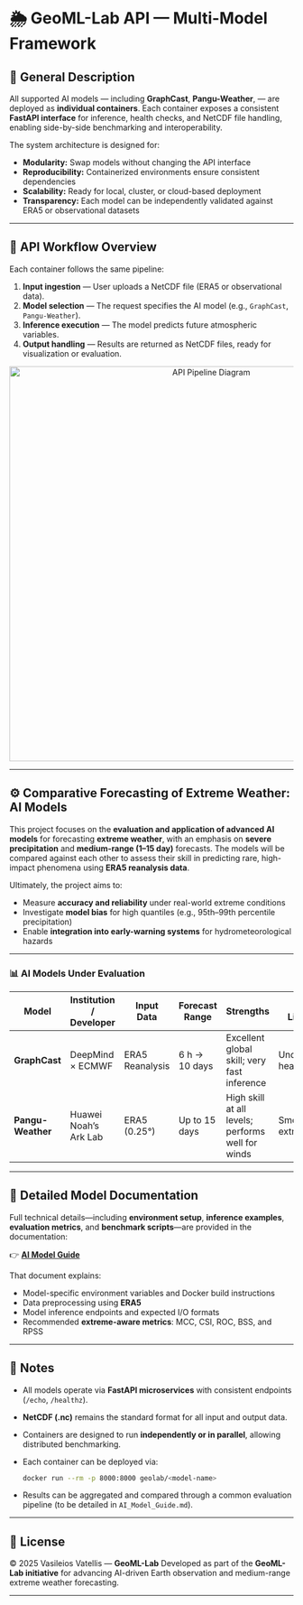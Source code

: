 
# 🌦️ GeoML-Lab API — Multi-Model Framework

## 🧭 General Description

All supported AI models — including **GraphCast**, **Pangu-Weather**, — are deployed as **individual containers**.
Each container exposes a consistent **FastAPI interface** for inference, health checks, and NetCDF file handling, enabling side-by-side benchmarking and interoperability.

The system architecture is designed for:

* **Modularity:** Swap models without changing the API interface
* **Reproducibility:** Containerized environments ensure consistent dependencies
* **Scalability:** Ready for local, cluster, or cloud-based deployment
* **Transparency:** Each model can be independently validated against ERA5 or observational datasets

---

## 🔁 API Workflow Overview

Each container follows the same pipeline:

1. **Input ingestion** — User uploads a NetCDF file (ERA5 or observational data).
2. **Model selection** — The request specifies the AI model (e.g., `GraphCast`, `Pangu-Weather`).
3. **Inference execution** — The model predicts future atmospheric variables.
4. **Output handling** — Results are returned as NetCDF files, ready for visualization or evaluation.


<p align="center"> <img src="plots/GeoML_API_Pipeline.png)" alt="API Pipeline Diagram" width="700"/> </p>


---

## ⚙️ Comparative Forecasting of Extreme Weather: AI Models

This project focuses on the **evaluation and application of advanced AI models** for forecasting **extreme weather**, with an emphasis on **severe precipitation** and **medium-range (1–15 day)** forecasts.
The models will be compared against each other to assess their skill in predicting rare, high-impact phenomena using **ERA5 reanalysis data**.

Ultimately, the project aims to:

* Measure **accuracy and reliability** under real-world extreme conditions
* Investigate **model bias** for high quantiles (e.g., 95th–99th percentile precipitation)
* Enable **integration into early-warning systems** for hydrometeorological hazards

---

### 📊 AI Models Under Evaluation

| Model                             | Institution / Developer | Input Data                 | Forecast Range | Strengths                                                          | Known Limitations                    | Reference                  |
| --------------------------------- | ----------------------- | -------------------------- | -------------- | ------------------------------------------------------------------ | ------------------------------------ | -------------------------- |
| **GraphCast**                     | DeepMind × ECMWF        | ERA5 Reanalysis            | 6 h → 10 days  | Excellent global skill; very fast inference                        | Underestimates heavy rainfall        | *Lam et al., 2023*         |
| **Pangu-Weather**                 | Huawei Noah’s Ark Lab   | ERA5 (0.25°)               | Up to 15 days  | High skill at all levels; performs well for winds                  | Smooths local extremes               | *Bi et al., 2023*          |

---

## 📘 Detailed Model Documentation

Full technical details—including **environment setup**, **inference examples**, **evaluation metrics**, and **benchmark scripts**—are provided in the documentation:

👉 [**AI Model Guide**](./docs/AI_Model_Guide.md)

That document explains:

* Model-specific environment variables and Docker build instructions
* Data preprocessing using **ERA5**
* Model inference endpoints and expected I/O formats
* Recommended **extreme-aware metrics**: MCC, CSI, ROC, BSS, and RPSS

---

## 🧠 Notes

* All models operate via **FastAPI microservices** with consistent endpoints (`/echo`, `/healthz`).
* **NetCDF (.nc)** remains the standard format for all input and output data.
* Containers are designed to run **independently or in parallel**, allowing distributed benchmarking.
* Each container can be deployed via:

  ```bash
  docker run --rm -p 8000:8000 geolab/<model-name>
  ```
* Results can be aggregated and compared through a common evaluation pipeline (to be detailed in `AI_Model_Guide.md`).

---

## 📄 License

© 2025 Vasileios Vatellis — **GeoML-Lab**
Developed as part of the **GeoML-Lab initiative** for advancing AI-driven Earth observation and medium-range extreme weather forecasting.

---
